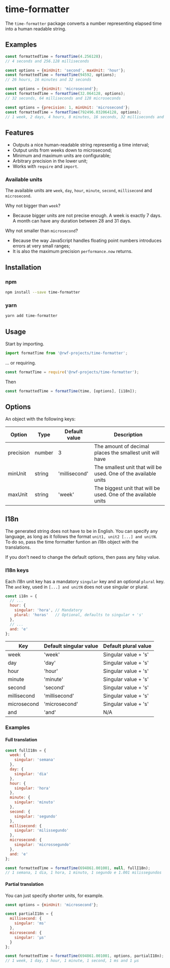 # time-formatter

The `time-formatter` package converts a number representing elapsed time into a human readable string.

## Examples

```js
const formattedTime = formatTime(4.256128);
// 4 seconds and 256.128 milliseconds
```

```js
const options = {minUnit: 'second', maxUnit: 'hour'};
const formattedTime = formatTime(94592, options);
// 26 hours, 16 minutes and 32 seconds
```

```js
const options = {minUnit: 'microsecond'};
const formattedTime = formatTime(32.064128, options);
// 32 seconds, 64 milliseconds and 128 microseconds
```

```js
const options = {precision: 1, minUnit: 'microsecond'};
const formattedTime = formatTime(792496.032064128, options);
// 1 week, 2 days, 4 hours, 8 minutes, 16 seconds, 32 milliseconds and 64.1 microseconds
```

## Features

- Outputs a nice human-readable string representig a time interval;
- Output units from weeks down to microsecond;
- Minimum and maximum units are configurable;
- Arbitrary precision in the lower unit;
- Works with `require` and `import`.

### Available units

The available units are `week`, `day`, `hour`, `minute`, `second`, `millisecond` and `microsecond`.

Why not bigger than `week`?

- Because bigger units are not precise enough. A week is exactly 7 days. A month can have any duration between 28 and 31
  days.

Why not smaller than `microsecond`?

- Because the way JavaScript handles floating point numbers introduces errors at very small ranges;
- It is also the maximum precision `performance.now` returns. 

## Installation

### npm

```bash
npm install --save time-formatter
```

### yarn

```bash
yarn add time-formatter
```

## Usage

Start by importing.

```js
import formatTime from '@rwf-projects/time-formatter';
```

... or requiring.

```js
const formatTime = require('@rwf-projects/time-formatter');
```

Then

```js
const formattedTime = formatTime(time, [options], [i18n]);
```

## Options

An object with the following keys:

| Option    | Type   | Default value | Description                                                     |
|-----------|--------|---------------|-----------------------------------------------------------------|
| precision | number | 3             | The amount of decimal places the smallest unit will have        |
| minUnit   | string | 'millisecond' | The smallest unit that will be used. One of the available units |
| maxUnit   | string | 'week'        | The biggest unit that will be used. One of the available units  |

## I18n

The generated string does not have to be in English. You can specify any language, as long as it follows the
format `unit1, unit2 [...] and unitN`.  
To do so, pass the time formatter funtion an i18n object with the translations.

If you don't need to change the default options, then pass any falsy value.

### I18n keys

Each i18n unit key has a mandatory `singular` key and an optional `plural` key.  
The `and` key, used in `[...] and unitN` does not use singular or plural.

```js
const i18n = {
  // ...
  hour: {
    singular: 'hora', // Mandatory
    plural: 'horas'   // Optional, defaults to singular + 's'
  },
  // ...
  and: 'e'
};
```

| Key         | Default singular value | Default plural value |
|-------------|------------------------|----------------------|
| week        | 'week'                 | Singular value + 's' |
| day         | 'day'                  | Singular value + 's' |
| hour        | 'hour'                 | Singular value + 's' |
| minute      | 'minute'               | Singular value + 's' |
| second      | 'second'               | Singular value + 's' |
| millisecond | 'millisecond'          | Singular value + 's' |
| microsecond | 'microsecond'          | Singular value + 's' |
| and         | 'and'                  | N/A                  |

### Examples

#### Full translation

```js
const fullI18n = {
  week: {
    singular: 'semana'
  },
  day: {
    singular: 'dia'
  },
  hour: {
    singular: 'hora'
  },
  minute: {
    singular: 'minuto'
  },
  second: {
    singular: 'segundo'
  },
  millisecond: {
    singular: 'milissegundo'
  },
  microsecond: {
    singular: 'microssegundo'
  },
  and: 'e'
};

const formattedTime = formatTime(694861.001001, null, fullI18n);
// 1 semana, 1 dia, 1 hora, 1 minuto, 1 segundo e 1.001 milissegundos
```

#### Partial translation

You can just specify shorter units, for example.

```js
const options = {minUnit: 'microsecond'};

const partialI18n = {
  millisecond: {
    singular: 'ms'
  },
  microsecond: {
    singular: 'μs'
  }
};

const formattedTime = formatTime(694861.001001, options, partialI18n);
// 1 week, 1 day, 1 hour, 1 minute, 1 second, 1 ms and 1 μs
```
